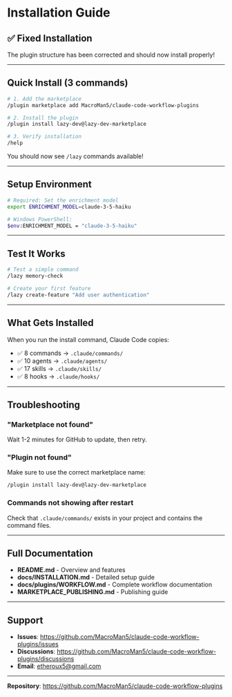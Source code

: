 # Installation Guide

## ✅ Fixed Installation

The plugin structure has been corrected and should now install properly!

---

## Quick Install (3 commands)

```bash
# 1. Add the marketplace
/plugin marketplace add MacroMan5/claude-code-workflow-plugins

# 2. Install the plugin
/plugin install lazy-dev@lazy-dev-marketplace

# 3. Verify installation
/help
```

You should now see `/lazy` commands available!

---

## Setup Environment

```bash
# Required: Set the enrichment model
export ENRICHMENT_MODEL=claude-3-5-haiku

# Windows PowerShell:
$env:ENRICHMENT_MODEL = "claude-3-5-haiku"
```

---

## Test It Works

```bash
# Test a simple command
/lazy memory-check

# Create your first feature
/lazy create-feature "Add user authentication"
```

---

## What Gets Installed

When you run the install command, Claude Code copies:

- ✅ 8 commands → `.claude/commands/`
- ✅ 10 agents → `.claude/agents/`
- ✅ 17 skills → `.claude/skills/`
- ✅ 8 hooks → `.claude/hooks/`

---

## Troubleshooting

### "Marketplace not found"
Wait 1-2 minutes for GitHub to update, then retry.

### "Plugin not found"
Make sure to use the correct marketplace name:
```bash
/plugin install lazy-dev@lazy-dev-marketplace
```

### Commands not showing after restart
Check that `.claude/commands/` exists in your project and contains the command files.

---

## Full Documentation

- **README.md** - Overview and features
- **docs/INSTALLATION.md** - Detailed setup guide
- **docs/plugins/WORKFLOW.md** - Complete workflow documentation
- **MARKETPLACE_PUBLISHING.md** - Publishing guide

---

## Support

- **Issues**: https://github.com/MacroMan5/claude-code-workflow-plugins/issues
- **Discussions**: https://github.com/MacroMan5/claude-code-workflow-plugins/discussions
- **Email**: etheroux5@gmail.com

---

**Repository**: https://github.com/MacroMan5/claude-code-workflow-plugins

